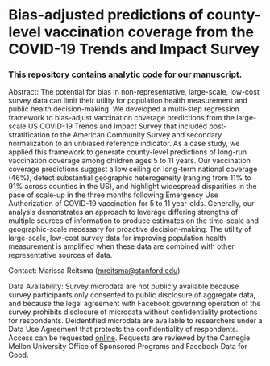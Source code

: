 # Bias-adjusted predictions of county-level vaccination coverage from the COVID-19 Trends and Impact Survey

### This repository contains analytic [code](https://github.com/PPML/CTIS-County-Vaccination-Coverage/tree/main/code) for our manuscript.

Abstract: The potential for bias in non-representative, large-scale, low-cost survey data can limit their utility for population health measurement and public health decision-making. We developed a multi-step regression framework to bias-adjust vaccination coverage predictions from the large-scale US COVID-19 Trends and Impact Survey that included post-stratification to the American Community Survey and secondary normalization to an unbiased reference indicator. As a case study, we applied this framework to generate county-level predictions of long-run vaccination coverage among children ages 5 to 11 years. Our vaccination coverage predictions suggest a low ceiling on long-term national coverage (46%), detect substantial geographic heterogeneity (ranging from 11% to 91% across counties in the US), and highlight widespread disparities in the pace of scale-up in the three months following Emergency Use Authorization of COVID-19 vaccination for 5 to 11 year-olds. Generally, our analysis demonstrates an approach to leverage differing strengths of multiple sources of information to produce estimates on the time-scale and geographic-scale necessary for proactive decision-making. The utility of large-scale, low-cost survey data for improving population health measurement is amplified when these data are combined with other representative sources of data.
  
Contact: Marissa Reitsma (mreitsma@stanford.edu)

Data Availability: Survey microdata are not publicly available because survey participants only consented to public disclosure of aggregate data, and because the legal agreement with Facebook governing operation of the survey prohibits disclosure of microdata without confidentiality protections for respondents. Deidentified microdata are available to researchers under a Data Use Agreement that protects the confidentiality of respondents. Access can be requested [online](https://cmu-delphi.github.io/delphi-epidata/symptom-survey/data-access.html). Requests are reviewed by the Carnegie Mellon University Office of Sponsored Programs and Facebook Data for Good.

